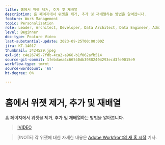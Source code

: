 ```yaml
---
title: 홈에서 위젯 제거, 추가 및 재배열
description: 홈 페이지에서 위젯을 제거, 추가 및 재배열하는 방법을 알아봅니다.
feature: Work Management
topic: Personalization
role: Leader, Architect, Developer, Data Architect, Data Engineer, Admin, User
level: Beginner
doc-type: Feature Video
last-substantial-update: 2023-09-25T00:00:00Z
jira: KT-14017
thumbnail: 3424529.jpeg
exl-id: c4e26745-7fdb-4ca2-a968-b1f062afb514
source-git-commit: 1febdaea4c66540db39882404293ecd3fe9015e9
workflow-type: tm+mt
source-wordcount: '68'
ht-degree: 0%

---
```


# 홈에서 위젯 제거, 추가 및 재배열

홈 페이지에서 위젯을 제거, 추가 및 재배열하는 방법을 알아봅니다.

>[!VIDEO](https://video.tv.adobe.com/v/3424529/?quality=12&learn=on)


>[!NOTE] 각 위젯에 대한 자세한 내용은 [Adobe Workfront의 새 홈 시작](https://experienceleague.adobe.com/docs/workfront/using/basics/home/new-home/get-started-with-new-home.html?lang=en) 기사.